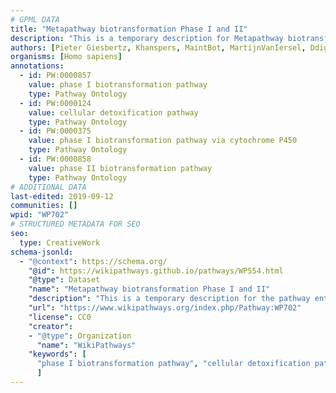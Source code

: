 ```yaml
---
# GPML DATA
title: "Metapathway biotransformation Phase I and II"
description: "This is a temporary description for Metapathway biotransformation Phase I and II"
authors: [Pieter Giesbertz, Khanspers, MaintBot, MartijnVanIersel, Ddigles, DeSl, Fehrhart, AlexanderPico, Egonw]
organisms: [Homo sapiens]
annotations:
  - id: PW:0000857
    value: phase I biotransformation pathway
    type: Pathway Ontology
  - id: PW:0000124
    value: cellular detoxification pathway
    type: Pathway Ontology
  - id: PW:0000375
    value: phase I biotransformation pathway via cytochrome P450
    type: Pathway Ontology
  - id: PW:0000858
    value: phase II biotransformation pathway
    type: Pathway Ontology
# ADDITIONAL DATA
last-edited: 2019-09-12
communities: []
wpid: "WP702"
# STRUCTURED METADATA FOR SEO
seo:
  type: CreativeWork
schema-jsonld:
  - "@context": https://schema.org/
    "@id": https://wikipathways.github.io/pathways/WP554.html
    "@type": Dataset
    "name": "Metapathway biotransformation Phase I and II"
    "description": "This is a temporary description for the pathway entitled: Metapathway biotransformation Phase I and II"
    "url": "https://www.wikipathways.org/index.php/Pathway:WP702"
    "license": CC0
    "creator":
    - "@type": Organization
      "name": "WikiPathways"
    "keywords": [
      "phase I biotransformation pathway", "cellular detoxification pathway", "phase I biotransformation pathway via cytochrome P450", "phase II biotransformation pathway",
      ]
---
```

